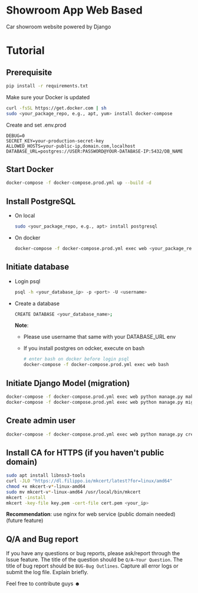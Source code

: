 # Showroom App Web Based
Car showroom website powered by Django

# Tutorial

## Prerequisite

```bash
pip install -r requirements.txt
```

Make sure your Docker is updated

```bash
curl -fsSL https://get.docker.com | sh
sudo <your_package_repo, e.g., apt, yum> install docker-compose
```

Create and set .env.prod

```env
DEBUG=0
SECRET_KEY=your-production-secret-key
ALLOWED_HOSTS=your-public-ip,domain.com,localhost
DATABASE_URL=postgres://USER:PASSWORD@YOUR-DATABASE-IP:5432/DB_NAME
```

## Start Docker

```bash
docker-compose -f docker-compose.prod.yml up --build -d
```

## Install PostgreSQL
- On local
  
  ```bash
  sudo <your_package_repo, e.g., apt> install postgresql
  ```
- On docker
  
  ```bash
  docker-compose -f docker-compose.prod.yml exec web <your_package_repo, e.g., apt> install postgresql
  ```

## Initiate database
- Login psql
  
  ```bash
  psql -h <your_database_ip> -p <port> -U <username>
  ```
- Create a database
  
  ```bash
  CREATE DATABASE <your_database_name>;
  ```
  **Note**:
  - Please use username that same with your DATABASE_URL env
  - If you install postgres on odcker, execute on bash
    
    ```bash
    # enter bash on docker before login psql
    docker-compose -f docker-compose.prod.yml exec web bash
    ```

## Initiate Django Model (migration)

```bash
docker-compose -f docker-compose.prod.yml exec web python manage.py makemigrations showroom_app
docker-compose -f docker-compose.prod.yml exec web python manage.py migrate
```

## Create admin user

```bash
docker-compose -f docker-compose.prod.yml exec web python manage.py createsuperuser
```

## Install CA for HTTPS (if you haven't public domain)

```bash
sudo apt install libnss3-tools
curl -JLO "https://dl.filippo.io/mkcert/latest?for=linux/amd64"
chmod +x mkcert-v*-linux-amd64
sudo mv mkcert-v*-linux-amd64 /usr/local/bin/mkcert
mkcert -install
mkcert -key-file key.pem -cert-file cert.pem <your_ip>
```
**Recommendation**: use nginx for web service (public domain needed) (future feature)

## Q/A and Bug report
If you have any questions or bug reports, please ask/report through the Issue feature. The title of the question should be `Q/A—Your Question`. The title of bug report should be `BUG-Bug Outlines`. Capture all error logs or submit the log file. Explain briefly.

Feel free to contribute guys ☻
